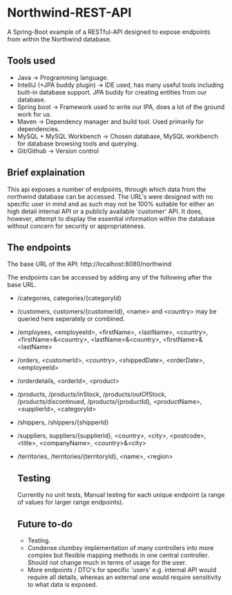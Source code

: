# Northwind-REST-API
A Spring-Boot example of a RESTful-API designed to expose endpoints from within the Northwind database.

## Tools used
- Java -> Programming language.
- IntelliJ (+JPA buddy plugin) -> IDE used, has many useful tools including built-in database support. JPA buddy for creating entities from our database.
- Spring boot -> Framework used to write our IPA, does a lot of the ground work for us.
- Maven -> Dependency manager and build tool. Used primarily for dependencies.
- MySQL + MySQL Workbench -> Chosen database, MySQL workbench for database browsing tools and querying.
- Git/Github -> Version control

## Brief explaination
This api exposes a number of endpoints, through which data from the northwind database can be accessed. The URL's were designed with no specific user in mind and as such may not be 100% suitable for either an high detail internal API or a publicly available 'customer' API. It does, however, attempt to display the essential information within the database without concern for security or appropriateness.

## The endpoints
The base URL of the API:
http://localhost:8080/northwind

The endpoints can be accessed by adding any of the following after the base URL.
- /categories, categories/{categoryId}
- /customers, customers/{customerId}, \<name> and \<country> may be queried here seperately or combined.
- /employees, \<employeeId>, \<firstName>, \<lastName>, \<country>, \<firstName>&\<country>, \<lastName>&\<country>, \<firstName>&\<lastName>
- /orders, \<customerId>, \<country>, \<shippedDate>, \<orderDate>, \<employeeId>
- /orderdetails, \<orderId>, \<product>
- /products, /products/inStock, /products/outOfStock, /products/discontinued, /products/{productId}, \<productName>, \<supplierId>, \<categoryId>
- /shippers, /shippers/{shipperId}
- /suppliers, suppliers/{supplierId}, \<country>, \<city>, \<postcode>, \<title>, \<companyName>, \<country>&\<city>
- /territories, /territories/{territoryId}, \<name>, \<region>

  ## Testing
  Currently no unit tests,
  Manual testing for each unique endpoint (a range of values for larger range endpoints).

  ## Future to-do
    - Testing.
    - Condense clumbsy implementation of many controllers into more complex but flexible mapping methods in one central controller. Should not change much in terms of usage for     the user.
    - More endpoints / DTO's for specific 'users' e.g. internal API would require all details, whereas an external one would require sensitivity to what data is exposed.
